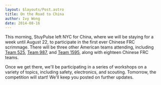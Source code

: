 ```yaml
---
layout: $layouts/Post.astro
title: On the Road to China
author: Ivy Wong
date: 2014-08-16
---
```


This morning, StuyPulse left NYC for China, where we will be staying for a week until August 22, to participate in the first ever Chinese FRC scrimmage. There will be three other American teams attending, including [Team 525](http://525swartdogs.org/), [Team 987](http://www.team987.com/), and [Team 1595](http://www.1595dragons.org/), along with eighteen Chinese FRC teams.

Once we get there, we'll be participating in a series of workshops on a variety of topics, including safety, electronics, and scouting. Tomorrow, the competition will start! We'll keep you posted on further updates.
